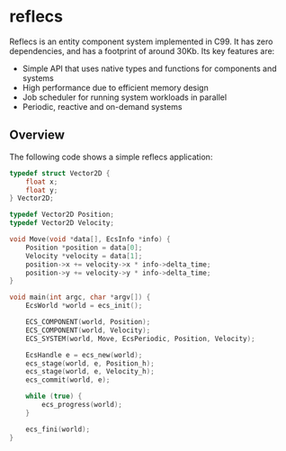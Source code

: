 # reflecs
Reflecs is an entity component system implemented in C99. It has zero dependencies, and has a footprint of around 30Kb. Its key features are:
- Simple API that uses native types and functions for components and systems
- High performance due to efficient memory design
- Job scheduler for running system workloads in parallel
- Periodic, reactive and on-demand systems

## Overview
The following code shows a simple reflecs application:

```c
typedef struct Vector2D {
    float x;
    float y;
} Vector2D;

typedef Vector2D Position;
typedef Vector2D Velocity;

void Move(void *data[], EcsInfo *info) {
    Position *position = data[0];
    Velocity *velocity = data[1];
    position->x += velocity->x * info->delta_time;
    position->y += velocity->y * info->delta_time;
}

void main(int argc, char *argv[]) {
    EcsWorld *world = ecs_init();

    ECS_COMPONENT(world, Position);
    ECS_COMPONENT(world, Velocity);
    ECS_SYSTEM(world, Move, EcsPeriodic, Position, Velocity);

    EcsHandle e = ecs_new(world);
    ecs_stage(world, e, Position_h);
    ecs_stage(world, e, Velocity_h);
    ecs_commit(world, e);

    while (true) {
        ecs_progress(world);
    }

    ecs_fini(world);
}
```
